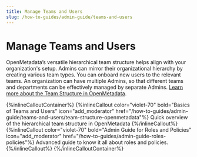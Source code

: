 ```yaml
---
title: Manage Teams and Users
slug: /how-to-guides/admin-guide/teams-and-users
---
```


# Manage Teams and Users

OpenMetadata’s versatile hierarchical team structure helps align with your organization's setup. Admins can mirror their organizational hierarchy by creating various team types. You can onboard new users to the relevant teams. An organization can have multiple Admins, so that different teams and departments can be effectively managed by separate Admins. [Learn more about the Team Structure in OpenMetadata](/how-to-guides/admin-guide/teams-and-users/team-structure-openmetadata).

{%inlineCalloutContainer%}
 {%inlineCallout
  color="violet-70"
  bold="Basics of Teams and Users"
  icon="add_moderator"
  href="/how-to-guides/admin-guide/teams-and-users/team-structure-openmetadata"%}
  Quick overview of the hierarchical team structure in OpenMetadata
 {%/inlineCallout%}
 {%inlineCallout
  color="violet-70"
  bold="Admin Guide for Roles and Policies"
  icon="add_moderator"
  href="/how-to-guides/admin-guide-roles-policies"%}
  Advanced guide to know it all about roles and policies.
 {%/inlineCallout%}
{%/inlineCalloutContainer%}